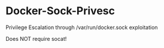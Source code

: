 # Docker-Sock-Privesc
Privilege Escalation through /var/run/docker.sock exploitation

Does NOT require socat!
